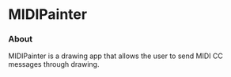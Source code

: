 # MIDIPainter

### About

MIDIPainter is a drawing app that allows the user to send MIDI CC messages through drawing. 
